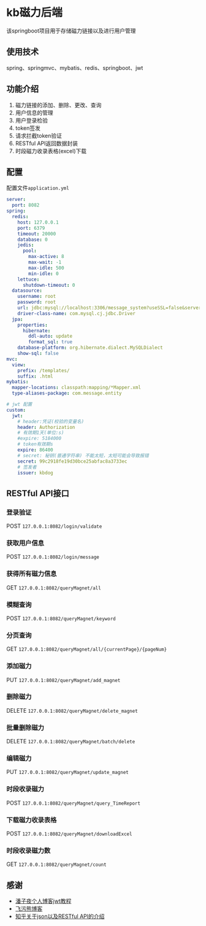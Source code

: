 # kb磁力后端
该springboot项目用于存储磁力链接以及进行用户管理
## 使用技术
spring、springmvc、mybatis、redis、springboot、jwt
## 功能介绍
1. 磁力链接的添加、删除、更改、查询
2. 用户信息的管理
3. 用户登录检验
4. token签发
5. 请求拦截token验证
6. RESTful API返回数据封装
7. 时段磁力收录表格(excel)下载
## 配置
配置文件`application.yml`
```yaml
server:
  port: 8082
spring:
  redis:
    host: 127.0.0.1
    port: 6379
    timeout: 20000
    database: 0
    jedis:
      pool:
        max-active: 8
        max-wait: -1
        max-idle: 500
        min-idle: 0
    lettuce:
      shutdown-timeout: 0
  datasource:
    username: root
    password: root
    url: jdbc:mysql://localhost:3306/message_system?useSSL=false&serverTimezone=GMT
    driver-class-name: com.mysql.cj.jdbc.Driver
  jpa:
    properties:
      hibernate:
        ddl-auto: update
        format_sql: true
    database-platform: org.hibernate.dialect.MySQLDialect
    show-sql: false
mvc:
  view:
    prefix: /templates/
    suffix: .html
mybatis:
  mapper-locations: classpath:mapping/*Mapper.xml
  type-aliases-package: com.message.entity

# jwt 配置
custom:
  jwt:
    # header:凭证(校验的变量名)
    header: Authorization
    # 有效期1天(单位:s)
    #expire: 5184000
    # token有效期s
    expire: 86400
    # secret: 秘钥(普通字符串) 不能太短，太短可能会导致报错
    secret: 99c2918fe19d30bce25abfac8a3733ec
    # 签发者
    issuer: kbdog

```
## RESTful API接口
### 登录验证
POST `127.0.0.1:8082/login/validate`
### 获取用户信息
POST `127.0.0.1:8082/login/message`
### 获得所有磁力信息
GET `127.0.0.1:8082/queryMagnet/all`
### 模糊查询
POST `127.0.0.1:8082/queryMagnet/keyword`
### 分页查询
GET `127.0.0.1:8082/queryMagnet/all/{currentPage}/{pageNum}`
### 添加磁力
PUT `127.0.0.1:8082/queryMagnet/add_magnet`
### 删除磁力
DELETE `127.0.0.1:8082/queryMagnet/delete_magnet`
### 批量删除磁力
DELETE `127.0.0.1:8082/queryMagnet/batch/delete`
### 编辑磁力
PUT `127.0.0.1:8082/queryMagnet/update_magnet`
### 时段收录磁力
POST `127.0.0.1:8082/queryMagnet/query_TimeReport`
### 下载磁力收录表格
POST `127.0.0.1:8082/queryMagnet/downloadExcel`
### 时段收录磁力数
GET `127.0.0.1:8082/queryMagnet/count`
## 感谢
* [潘子夜个人博客jwt教程](https://www.panziye.com/java/1349.html)
* [飞污熊博客](https://www.xncoding.com/2017/07/05/spring/sb-restful.html)
* [知乎关于json以及RESTful API的介绍](https://zhuanlan.zhihu.com/p/85895338)



